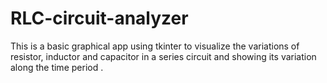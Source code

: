# RLC-circuit-analyzer
This is a basic graphical app using tkinter to visualize the  variations of resistor, inductor and capacitor in a series circuit and showing its variation along the time period .
